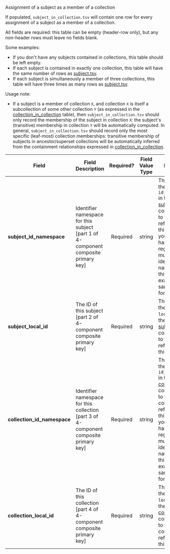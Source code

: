 Assignment of a subject as a member of a collection

If populated, `subject_in_collection.tsv` will contain one row for every assignment of a subject as a member of a collection.

All fields are required: this table can be empty (header-row only), but any non-header rows must leave no fields blank.

Some examples:   
- If you don't have any subjects contained in collections, this table should be left empty.
- If each subject is contained in exactly one collection, this table will have the same number of rows as [subject.tsv](./TableInfo:-subject.tsv).
- If each subject is simultaneously a member of three collections, this table will have three times as many rows as [subject.tsv](./TableInfo:-subject.tsv).

Usage note:
- If a subject is a member of collection `X`, and collection `X` is itself a subcollection of some other collection `Y` (as expressed in the [collection_in_collection](./TableInfo:-collection_in_collection.tsv) table), then `subject_in_collection.tsv` should only record the membership of the subject in collection `X`: the subject's (transitive) membership in collection `Y` will be automatically computed. In general, `subject_in_collection.tsv` should record only the most specific (leaf-most) collection memberships: transitive membership of subjects in ancestor/superset collections will be automatically inferred from the containment relationships expressed in [collection_in_collection](./TableInfo:-collection_in_collection.tsv).


Field | Field Description | Required? | Field Value Type | Extra Info 
------|-------------------|:-----------:|:-------------:|------------
**subject_id_namespace** | Identifier namespace for this subject [part 1 of 4-component composite primary key] | Required | string | This will be the value of `id_namespace` in the row in [subject.tsv](./TableInfo:-subject.tsv) corresponding to the subject referenced in this row. If your program has not registered multiple CFDE identifier namespaces, this will be exactly the same value for all rows.
**subject_local_id** | The ID of this subject [part 2 of 4-component composite primary key] | Required | string | This will be the value of `local_id` in the row in [subject.tsv](./TableInfo:-subject.tsv) corresponding to the subject referenced in this row.
**collection_id_namespace** | Identifier namespace for this collection [part 3 of 4-component composite primary key] | Required | string | This will be the value of `id_namespace` in the row in [collection.tsv](./TableInfo:-collection.tsv) corresponding to the collection referenced in this row. If your program has not registered multiple CFDE identifier namespaces, this will be exactly the same value for all rows.
**collection_local_id** | The ID of this collection [part 4 of 4-component composite primary key] | Required | string | This will be the value of `local_id` in the row in [collection.tsv](./TableInfo:-collection.tsv) corresponding to the collection referenced in this row.
